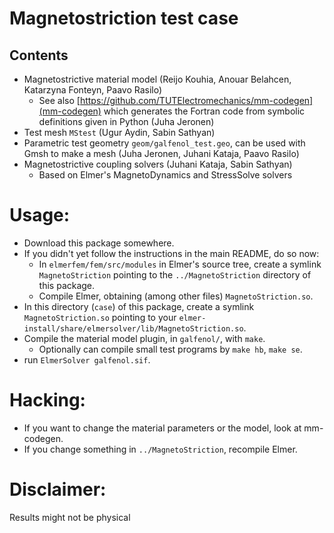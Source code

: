 # Magnetostriction test case

## Contents

* Magnetostrictive material model (Reijo Kouhia, Anouar Belahcen, Katarzyna Fonteyn, Paavo Rasilo)
  * See also [https://github.com/TUTElectromechanics/mm-codegen](mm-codegen) which generates the Fortran code from symbolic definitions given in Python (Juha Jeronen)
* Test mesh `MStest` (Ugur Aydin, Sabin Sathyan)
* Parametric test geometry `geom/galfenol_test.geo`, can be used with Gmsh to make a mesh (Juha Jeronen, Juhani Kataja, Paavo Rasilo)
* Magnetostrictive coupling solvers (Juhani Kataja, Sabin Sathyan)
    * Based on Elmer's MagnetoDynamics and StressSolve solvers

# Usage:

* Download this package somewhere.
* If you didn't yet follow the instructions in the main README, do so now:
  * In `elmerfem/fem/src/modules` in Elmer's source tree, create a symlink `MagnetoStriction` pointing to the `../MagnetoStriction` directory of this package.
  * Compile Elmer, obtaining (among other files) `MagnetoStriction.so`.
* In this directory (`case`) of this package, create a symlink `MagnetoStriction.so` pointing to your `elmer-install/share/elmersolver/lib/MagnetoStriction.so`.
* Compile the material model plugin, in `galfenol/`, with `make`.
  * Optionally can compile small test programs by `make hb`, `make se`.
* run `ElmerSolver galfenol.sif`.

# Hacking:

* If you want to change the material parameters or the model, look at mm-codegen.
* If you change something in `../MagnetoStriction`, recompile Elmer. 

# Disclaimer:

Results might not be physical
